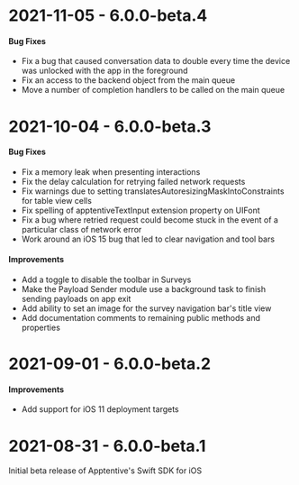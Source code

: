 # 2021-11-05 - 6.0.0-beta.4

#### Bug Fixes

- Fix a bug that caused conversation data to double every time the device was unlocked with the app in the foreground
- Fix an access to the backend object from the main queue
- Move a number of completion handlers to be called on the main queue

# 2021-10-04 - 6.0.0-beta.3

#### Bug Fixes

- Fix a memory leak when presenting interactions
- Fix the delay calculation for retrying failed network requests
- Fix warnings due to setting translatesAutoresizingMaskIntoConstraints for table view cells
- Fix spelling of apptentiveTextInput extension property on UIFont
- Fix a bug where retried request could become stuck in the event of a particular class of network error
- Work around an iOS 15 bug that led to clear navigation and tool bars

#### Improvements

- Add a toggle to disable the toolbar in Surveys
- Make the Payload Sender module use a background task to finish sending payloads on app exit
- Add ability to set an image for the survey navigation bar's title view
- Add documentation comments to remaining public methods and properties

# 2021-09-01 - 6.0.0-beta.2

#### Improvements

- Add support for iOS 11 deployment targets

# 2021-08-31 - 6.0.0-beta.1

Initial beta release of Apptentive's Swift SDK for iOS
